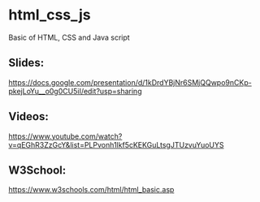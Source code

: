 # html_css_js
Basic of HTML, CSS and Java script

## Slides:
https://docs.google.com/presentation/d/1kDrdYBjNr6SMjQQwpo9nCKp-pkejLoYu__o0g0CU5iI/edit?usp=sharing

## Videos:
https://www.youtube.com/watch?v=qEGhR3ZzGcY&list=PLPvonh1lkf5cKEKGuLtsgJTUzvuYuoUYS

## W3School:
https://www.w3schools.com/html/html_basic.asp